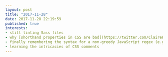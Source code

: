 ```yaml
---
layout: post
title: "2017-11-28"
date: 2017-11-28 22:19:59
published: true
interests:
- still linting Sass files
- why [shorthand properties in CSS are bad](https://twitter.com/ClaireParkerPen/status/933446642510024704)
- finally remembering the syntax for a non-greedy JavaScript regex (e.g. `(.*?)`)
- learning the intricacies of CSS comments
---
```

